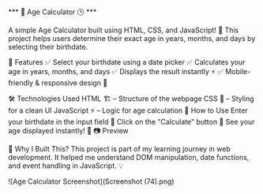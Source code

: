 *** 🎂 Age Calculator 🕒  ***


A simple Age Calculator built using HTML, CSS, and JavaScript! 🚀 This project helps users determine their exact age in years, months, and days by selecting their birthdate.

📌 Features
✅ Select your birthdate using a date picker
✅ Calculates your age in years, months, and days
✅ Displays the result instantly ⚡
✅ Mobile-friendly & responsive design 🎨

🛠️ Technologies Used
HTML 🏗️ – Structure of the webpage
CSS 🎨 – Styling for a clean UI
JavaScript ⚡ – Logic for age calculation
🚀 How to Use
Enter your birthdate in the input field 📅
Click on the "Calculate" button 🔘
See your age displayed instantly! 🎉
📷 Preview

🌟 Why I Built This?
This project is part of my learning journey in web development. It helped me understand DOM manipulation, date functions, and event handling in JavaScript. 💡

![Age Calculator Screenshot](Screenshot (74).png)
